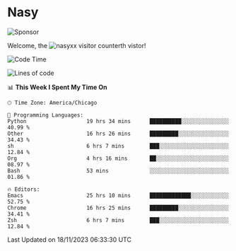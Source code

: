 # Nasy

<!--
<p align="center">
<img height="200" src="https://github-readme-stats.vercel.app/api?username=nasyxx&count_private=true&show_icons=true&theme=dracula&include_all_commits=true"/>
<img height="200" src="https://github-readme-stats.vercel.app/api/top-langs/?username=nasyxx&theme=dracula&hide=html,jupyter+notebook&count_private=true&show_icons=true"/>
</p>

  
----------------
-->

![Sponsor](https://img.shields.io/static/v1.svg?label=Sponsor&message=%E2%9D%A4&logo=GitHub&style=flat&color=pink)
 
Welcome, the ![nasyxx visitor counter](https://count.getloli.com/get/@nasyxx?theme=rule34)th vistor!
 
<!--START_SECTION:waka-->
![Code Time](http://img.shields.io/badge/Code%20Time-3%2C966%20hrs%2037%20mins-blue)

![Lines of code](https://img.shields.io/badge/From%20Hello%20World%20I%27ve%20Written-6.3%20million%20lines%20of%20code-blue)

📊 **This Week I Spent My Time On** 

```text
🕑︎ Time Zone: America/Chicago

💬 Programming Languages: 
Python                   19 hrs 34 mins      ██████████░░░░░░░░░░░░░░░   40.99 % 
Other                    16 hrs 26 mins      █████████░░░░░░░░░░░░░░░░   34.43 % 
sh                       6 hrs 7 mins        ███░░░░░░░░░░░░░░░░░░░░░░   12.84 % 
Org                      4 hrs 16 mins       ██░░░░░░░░░░░░░░░░░░░░░░░   08.97 % 
Bash                     53 mins             ░░░░░░░░░░░░░░░░░░░░░░░░░   01.86 % 

🔥 Editors: 
Emacs                    25 hrs 10 mins      █████████████░░░░░░░░░░░░   52.75 % 
Chrome                   16 hrs 25 mins      █████████░░░░░░░░░░░░░░░░   34.41 % 
Zsh                      6 hrs 7 mins        ███░░░░░░░░░░░░░░░░░░░░░░   12.84 % 
```


 Last Updated on 18/11/2023 06:33:30 UTC
<!--END_SECTION:waka-->

<!-- ![visitors](https://visitor-badge.laobi.icu/badge?page_id=nasyxx.nasyxx) -->
